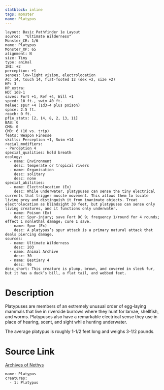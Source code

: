 ```yaml
---
statblock: inline
tags: monster
name: Platypus
---
```

```statblock
layout: Basic Pathfinder 1e Layout
source:  "Ultimate Wilderness"
Monster_CR: 1/6
name: Platypus
Monster_XP: 65
alignment: N
size: Tiny
type: animal
INI: +2
perception: +1
senses: low-light vision, electrolocation
AC: 14, touch 14, flat-footed 12 (dex +2, size +2)
HP: 3
HP_extra: 
HD: 1d8-1
saves: Fort +1, Ref +4, Will +1
speed: 10 ft., swim 40 ft.
melee: spur +4 (1d3-4 plus poison)
space: 2.5 ft.
reach: 0 ft.
pf1e_stats: [2, 14, 8, 2, 13, 11]
BAB: 0
CMB: 0
CMD: 6 (10 vs. trip)
feats: Weapon Finesse
skills: Perception +1, Swim +14
racial_modifiers:
- Perception 4
special_qualities: hold breath
ecology:
  - name: Environment
    desc: temperate or tropical rivers
  - name: Organisation
    desc: solitary
    desc: none
special_abilities:
  - name: Electrolocation (Ex)
    desc: While underwater, platypuses can sense the tiny electrical currents that trigger muscle movement. This allows them to locate living prey and distinguish it from inanimate objects. Treat electrolocation as blindsight 30 feet, but platypuses can sense only living creatures, and it functions only underwater.
  - name: Poison (Ex)
    desc: Spur-injury; save Fort DC 9; frequency 1/round for 4 rounds; effect 1 nonlethal damage; cure 1 save.
  - name: Spur (Ex)
    desc: A platypus’s spur attack is a primary natural attack that deals piercing damage.
sources:
  - name: Ultimate Wilderness
    desc: 203
  - name: Animal Archive
    desc: 30
  - name: Bestiary 4
    desc: 96
desc_short: This creature is plump, brown, and covered in sleek fur, but it has a duck’s bill, a flat tail, and webbed feet.
```
# Description
Platypuses are members of an extremely unusual order of egg-laying mammals that live in riverside burrows where they hunt for larvae, shellfish, and worms. Platypuses also have a remarkable electrical sense they use in place of hearing, scent, and sight while hunting underwater.

 The average platypus is roughly 1-1/2 feet long and weighs 3-1/2 pounds.
# Source Link
[Archives of Nethys](https://aonprd.com/MonsterDisplay.aspx?ItemName=Platypus)
```encounter-table
name: Platypus
creatures:
  - 1: Platypus
```
